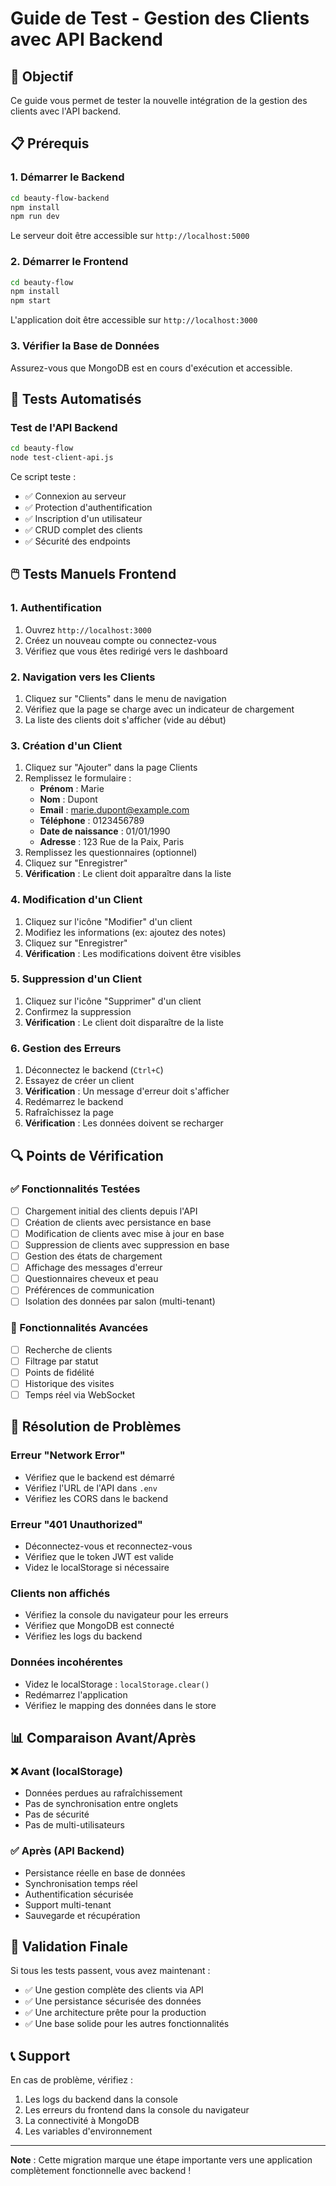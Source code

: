 # Guide de Test - Gestion des Clients avec API Backend

## 🎯 Objectif
Ce guide vous permet de tester la nouvelle intégration de la gestion des clients avec l'API backend.

## 📋 Prérequis

### 1. Démarrer le Backend
```bash
cd beauty-flow-backend
npm install
npm run dev
```
Le serveur doit être accessible sur `http://localhost:5000`

### 2. Démarrer le Frontend
```bash
cd beauty-flow
npm install
npm start
```
L'application doit être accessible sur `http://localhost:3000`

### 3. Vérifier la Base de Données
Assurez-vous que MongoDB est en cours d'exécution et accessible.

## 🧪 Tests Automatisés

### Test de l'API Backend
```bash
cd beauty-flow
node test-client-api.js
```

Ce script teste :
- ✅ Connexion au serveur
- ✅ Protection d'authentification
- ✅ Inscription d'un utilisateur
- ✅ CRUD complet des clients
- ✅ Sécurité des endpoints

## 🖱️ Tests Manuels Frontend

### 1. Authentification
1. Ouvrez `http://localhost:3000`
2. Créez un nouveau compte ou connectez-vous
3. Vérifiez que vous êtes redirigé vers le dashboard

### 2. Navigation vers les Clients
1. Cliquez sur "Clients" dans le menu de navigation
2. Vérifiez que la page se charge avec un indicateur de chargement
3. La liste des clients doit s'afficher (vide au début)

### 3. Création d'un Client
1. Cliquez sur "Ajouter" dans la page Clients
2. Remplissez le formulaire :
   - **Prénom** : Marie
   - **Nom** : Dupont
   - **Email** : marie.dupont@example.com
   - **Téléphone** : 0123456789
   - **Date de naissance** : 01/01/1990
   - **Adresse** : 123 Rue de la Paix, Paris
3. Remplissez les questionnaires (optionnel)
4. Cliquez sur "Enregistrer"
5. **Vérification** : Le client doit apparaître dans la liste

### 4. Modification d'un Client
1. Cliquez sur l'icône "Modifier" d'un client
2. Modifiez les informations (ex: ajoutez des notes)
3. Cliquez sur "Enregistrer"
4. **Vérification** : Les modifications doivent être visibles

### 5. Suppression d'un Client
1. Cliquez sur l'icône "Supprimer" d'un client
2. Confirmez la suppression
3. **Vérification** : Le client doit disparaître de la liste

### 6. Gestion des Erreurs
1. Déconnectez le backend (`Ctrl+C`)
2. Essayez de créer un client
3. **Vérification** : Un message d'erreur doit s'afficher
4. Redémarrez le backend
5. Rafraîchissez la page
6. **Vérification** : Les données doivent se recharger

## 🔍 Points de Vérification

### ✅ Fonctionnalités Testées
- [ ] Chargement initial des clients depuis l'API
- [ ] Création de clients avec persistance en base
- [ ] Modification de clients avec mise à jour en base
- [ ] Suppression de clients avec suppression en base
- [ ] Gestion des états de chargement
- [ ] Affichage des messages d'erreur
- [ ] Questionnaires cheveux et peau
- [ ] Préférences de communication
- [ ] Isolation des données par salon (multi-tenant)

### 🔧 Fonctionnalités Avancées
- [ ] Recherche de clients
- [ ] Filtrage par statut
- [ ] Points de fidélité
- [ ] Historique des visites
- [ ] Temps réel via WebSocket

## 🐛 Résolution de Problèmes

### Erreur "Network Error"
- Vérifiez que le backend est démarré
- Vérifiez l'URL de l'API dans `.env`
- Vérifiez les CORS dans le backend

### Erreur "401 Unauthorized"
- Déconnectez-vous et reconnectez-vous
- Vérifiez que le token JWT est valide
- Videz le localStorage si nécessaire

### Clients non affichés
- Vérifiez la console du navigateur pour les erreurs
- Vérifiez que MongoDB est connecté
- Vérifiez les logs du backend

### Données incohérentes
- Videz le localStorage : `localStorage.clear()`
- Redémarrez l'application
- Vérifiez le mapping des données dans le store

## 📊 Comparaison Avant/Après

### ❌ Avant (localStorage)
- Données perdues au rafraîchissement
- Pas de synchronisation entre onglets
- Pas de sécurité
- Pas de multi-utilisateurs

### ✅ Après (API Backend)
- Persistance réelle en base de données
- Synchronisation temps réel
- Authentification sécurisée
- Support multi-tenant
- Sauvegarde et récupération

## 🎉 Validation Finale

Si tous les tests passent, vous avez maintenant :
- ✅ Une gestion complète des clients via API
- ✅ Une persistance sécurisée des données
- ✅ Une architecture prête pour la production
- ✅ Une base solide pour les autres fonctionnalités

## 📞 Support

En cas de problème, vérifiez :
1. Les logs du backend dans la console
2. Les erreurs du frontend dans la console du navigateur
3. La connectivité à MongoDB
4. Les variables d'environnement

---

**Note** : Cette migration marque une étape importante vers une application complètement fonctionnelle avec backend !
